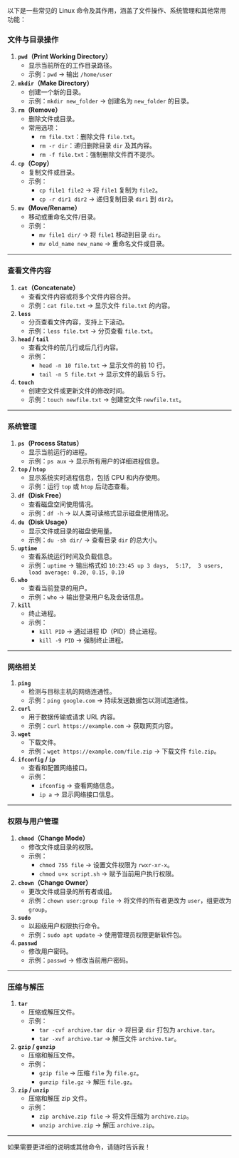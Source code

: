 以下是一些常见的 Linux 命令及其作用，涵盖了文件操作、系统管理和其他常用功能：

### 文件与目录操作

1. **`pwd`（Print Working Directory）**
   - 显示当前所在的工作目录路径。
   - 示例：`pwd` → 输出 `/home/user`
2. **`mkdir`（Make Directory）**
   - 创建一个新的目录。
   - 示例：`mkdir new_folder` → 创建名为 `new_folder` 的目录。
3. **`rm`（Remove）**
   - 删除文件或目录。
   - 常用选项：
     - `rm file.txt`：删除文件 `file.txt`。
     - `rm -r dir`：递归删除目录 `dir` 及其内容。
     - `rm -f file.txt`：强制删除文件而不提示。
4. **`cp`（Copy）**
   - 复制文件或目录。
   - 示例：
     - `cp file1 file2` → 将 `file1` 复制为 `file2`。
     - `cp -r dir1 dir2` → 递归复制目录 `dir1` 到 `dir2`。
5. **`mv`（Move/Rename）**
   - 移动或重命名文件/目录。
   - 示例：
     - `mv file1 dir/` → 将 `file1` 移动到目录 `dir`。
     - `mv old_name new_name` → 重命名文件或目录。

------

### 查看文件内容

1. **`cat`（Concatenate）**
   - 查看文件内容或将多个文件内容合并。
   - 示例：`cat file.txt` → 显示文件 `file.txt` 的内容。
2. **`less`**
   - 分页查看文件内容，支持上下滚动。
   - 示例：`less file.txt` → 分页查看 `file.txt`。
3. **`head` / `tail`**
   - 查看文件的前几行或后几行内容。
   - 示例：
     - `head -n 10 file.txt` → 显示文件的前 10 行。
     - `tail -n 5 file.txt` → 显示文件的最后 5 行。
4. **`touch`**
   - 创建空文件或更新文件的修改时间。
   - 示例：`touch newfile.txt` → 创建空文件 `newfile.txt`。

------

### 系统管理

1. **`ps`（Process Status）**
   - 显示当前运行的进程。
   - 示例：`ps aux` → 显示所有用户的详细进程信息。
2. **`top` / `htop`**
   - 显示系统实时进程信息，包括 CPU 和内存使用。
   - 示例：运行 `top` 或 `htop` 后动态查看。
3. **`df`（Disk Free）**
   - 查看磁盘空间使用情况。
   - 示例：`df -h` → 以人类可读格式显示磁盘使用情况。
4. **`du`（Disk Usage）**
   - 显示文件或目录的磁盘使用量。
   - 示例：`du -sh dir/` → 查看目录 `dir` 的总大小。
5. **`uptime`**
   - 查看系统运行时间及负载信息。
   - 示例：`uptime` → 输出格式如 `10:23:45 up 3 days,  5:17,  3 users,  load average: 0.20, 0.15, 0.10`
6. **`who`**
   - 查看当前登录的用户。
   - 示例：`who` → 输出登录用户名及会话信息。
7. **`kill`**
   - 终止进程。
   - 示例：
     - `kill PID` → 通过进程 ID（PID）终止进程。
     - `kill -9 PID` → 强制终止进程。

------

### 网络相关

1. **`ping`**
   - 检测与目标主机的网络连通性。
   - 示例：`ping google.com` → 持续发送数据包以测试连通性。
2. **`curl`**
   - 用于数据传输或请求 URL 内容。
   - 示例：`curl https://example.com` → 获取网页内容。
3. **`wget`**
   - 下载文件。
   - 示例：`wget https://example.com/file.zip` → 下载文件 `file.zip`。
4. **`ifconfig` / `ip`**
   - 查看和配置网络接口。
   - 示例：
     - `ifconfig` → 查看网络信息。
     - `ip a` → 显示网络接口信息。

------

### 权限与用户管理

1. **`chmod`（Change Mode）**
   - 修改文件或目录的权限。
   - 示例：
     - `chmod 755 file` → 设置文件权限为 `rwxr-xr-x`。
     - `chmod u+x script.sh` → 赋予当前用户执行权限。
2. **`chown`（Change Owner）**
   - 更改文件或目录的所有者或组。
   - 示例：`chown user:group file` → 将文件的所有者更改为 `user`，组更改为 `group`。
3. **`sudo`**
   - 以超级用户权限执行命令。
   - 示例：`sudo apt update` → 使用管理员权限更新软件包。
4. **`passwd`**
   - 修改用户密码。
   - 示例：`passwd` → 修改当前用户密码。

------

### 压缩与解压

1. **`tar`**
   - 压缩或解压文件。
   - 示例：
     - `tar -cvf archive.tar dir` → 将目录 `dir` 打包为 `archive.tar`。
     - `tar -xvf archive.tar` → 解压文件 `archive.tar`。
2. **`gzip` / `gunzip`**
   - 压缩和解压文件。
   - 示例：
     - `gzip file` → 压缩 `file` 为 `file.gz`。
     - `gunzip file.gz` → 解压 `file.gz`。
3. **`zip` / `unzip`**
   - 压缩和解压 zip 文件。
   - 示例：
     - `zip archive.zip file` → 将文件压缩为 `archive.zip`。
     - `unzip archive.zip` → 解压 `archive.zip`。

------

如果需要更详细的说明或其他命令，请随时告诉我！